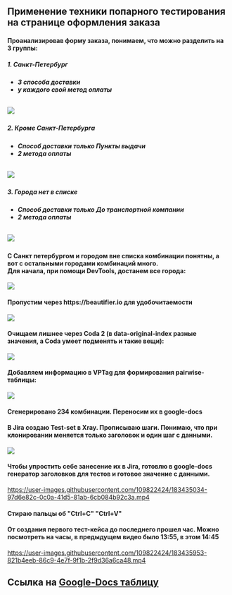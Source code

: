 <h2>Применение техники попарного тестирования на странице оформления заказа</h2>

<h4>Проанализировав форму заказа, понимаем, что можно разделить на 3 группы:</h4>
<h5>1. Санкт-Петербург<h5>
  <ul>
    <li>3 способа доставки</li>
    <li>у каждого свой метод оплаты</li>
  </ul>
  <br/ >
<img src="https://user-images.githubusercontent.com/109822424/183428167-e0197740-6587-45bc-b19a-df52ae0c453c.png" />
  
<h5>2. Кроме Санкт-Петербурга<h5>
  <ul>
    <li>Способ доставки только Пункты выдачи</li>
    <li>2 метода оплаты</li>
  </ul>
  <br/ >
<img src="https://user-images.githubusercontent.com/109822424/183428153-10919a15-b969-46c0-8e11-18e01be0be66.png" />
  
  <h5>3. Города нет в списке<h5>
  <ul>
    <li>Способ доставки только До транспортной компании</li>
    <li>2 метода оплаты</li>
  </ul>
  <br/ >
<img src="https://user-images.githubusercontent.com/109822424/183429253-4c7f80df-9048-4557-a06c-d4bb93c75921.png" />
    
    
<h4>С Санкт петербургом и городом вне списка комбинации понятны, а вот с остальными городами комбинаций много. <br />Для начала, при помощи DevTools, достанем все города:</h4>
<img src="https://user-images.githubusercontent.com/109822424/183428156-89c3e18e-9f50-48cf-9f9d-03f6995ab7e2.png" />    
    
<h4>Пропустим через https://beautifier.io для удобочитаемости</h4>    
<img src="https://user-images.githubusercontent.com/109822424/183428161-54f252c8-014b-440a-8db0-6851ac29a1e8.png" />
    
<h4>Очищаем лишнее через Coda 2 (в data-original-index разные значения, а Coda умеет подменять и такие вещи):</h4>         
<img src="https://user-images.githubusercontent.com/109822424/183428164-66b139fd-d0fc-4af1-a920-c57cbce49e2a.png" />
    
<h4>Добавляем информацию в VPTag для формирования pairwise-таблицы:</h4>      
<img src="https://user-images.githubusercontent.com/109822424/183428317-3ab976df-13f7-487c-a514-23797aa72483.png" />
    
<h4>Сгенерировано 234 комбинации. Переносим их в google-docs</h4>
    
<h4>В Jira создаю Test-set в Xray. Прописываю шаги. Понимаю, что при клонировании меняется только заголовок и один шаг с данными. </h4>
<img src="https://user-images.githubusercontent.com/109822424/183433514-d83443f1-4dc5-4ec3-9004-b872aee34e47.png" />
    
<h4>Чтобы упростить себе занесение их в Jira, готовлю в google-docs генератор заголовков для тестов и готовое значение с данными.</h4>
    
https://user-images.githubusercontent.com/109822424/183435034-97d6e82c-0c0a-41d5-81ab-6cb084b92c3a.mp4
    
<h4>Стираю пальцы об "Ctrl+C" "Ctrl+V"</h4> 
    
<h4>От создания первого тест-кейса до последнего прошел час. Можно посмотреть на часы, в предыдущем видео было 13:55, в этом 14:45</h4>

https://user-images.githubusercontent.com/109822424/183435953-821b4eeb-86c9-4e7f-9f1b-2f9d36a6ca48.mp4
    
    
    
<h2>Ссылка на <a href="https://docs.google.com/spreadsheets/d/1ZwZIgC7T6C-eqRHe6fkmTg7f5sI73XItSmHHb_B4SbE/edit?usp=sharing">Google-Docs таблицу</a></h2>




    


    



  
